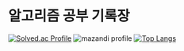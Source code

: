 # 알고리즘 공부 기록장
[![Solved.ac Profile](http://mazassumnida.wtf/api/v2/generate_badge?boj=igomae)](https://solved.ac/igomae/)
![mazandi profile](http://mazandi.herokuapp.com/api?handle=igomae&theme=warm)
[![Top Langs](https://github-readme-stats.vercel.app/api/top-langs/?username=dlstjd825&exclude_repo=c_project,c_project_final,opensource,DoItCPP&layout=donut)](https://github.com/dlstjd825/github-readme-stats)
